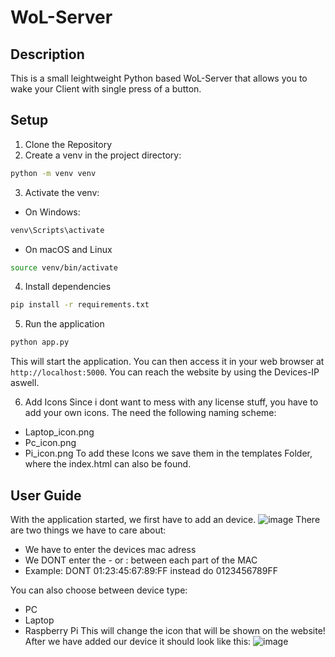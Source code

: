 <!-- TOC -->
# WoL-Server

## Description
This is a small leightweight Python based WoL-Server that allows you to wake your Client with single press of a button.

## Setup
1. Clone the Repository
2. Create a venv in the project directory:
```bash 
python -m venv venv
```
3. Activate the venv:
- On Windows:
```bash
venv\Scripts\activate
```
- On macOS and Linux
```bash
source venv/bin/activate
```
4. Install dependencies
```bash
pip install -r requirements.txt 
```
5. Run the application
```bash
python app.py
```
This will start the application. You can then access it in your web browser at `http://localhost:5000`.
You can reach the website by using the Devices-IP aswell.

6. Add Icons
Since i dont want to mess with any license stuff, you have to add your own icons. The need the following naming scheme:
- Laptop_icon.png
- Pc_icon.png
- Pi_icon.png
To add these Icons we save them in the templates Folder, where the index.html can also be found.

## User Guide
With the application started, we first have to add an device.
![image](https://github.com/HitoHitoNika/WoL-Server/assets/103290810/4af9008c-edcf-4d15-8d09-cf9799477aae)
There are two things we have to care about:
- We have to enter the devices mac adress
- We DONT enter the - or : between each part of the MAC
- Example: DONT 01:23:45:67:89:FF instead do 0123456789FF

You can also choose between device type:
- PC
- Laptop
- Raspberry Pi
This will change the icon that will be shown on the website!
After we have added our device it should look like this:
![image](https://github.com/HitoHitoNika/WoL-Server/assets/103290810/47567188-8443-48d4-8ab4-8ca98d6e1450)

